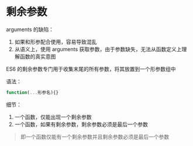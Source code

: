 # 剩余参数

arguments 的缺陷：

1. 如果和形参配合使用，容易导致混乱
2. 从语义上，使用 arguments 获取参数，由于参数缺失，无法从函数定义上理解函数的真实意图

ES6 的剩余参数专门用于收集末尾的所有参数，将其放置到一个形参数组中

语法：

```js
function(...形参名){}
```

细节：

1. 一个函数，仅能出现一个剩余参数
2. 一个函数，如果有剩余参数，剩余参数必须是最后一个参数

> 即一个函数仅能有一个剩余参数并且剩余参数必须是最后一个参数
